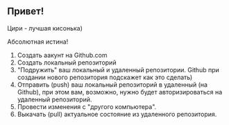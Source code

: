 ## Привет!

Цири - лучшая кисонька)

Абсолютная истина!

1. Создать аакунт на Github.com
2. Создать локальный репозиторий
3. "Подружить" ваш локальный и удаленный репозитории. Github при создании нового репозитория подскажет как это сделать)
4. Отправить (push) ваш локальный репозиторий в удаленный (на Github), при этом вам, возможно, нужно будет авторизироваться на удаленный репозиторий.
5. Провести изменения с "другого компьютера".
6. Выкачать (pull) актуальное состояние из удаленного репозитория.
